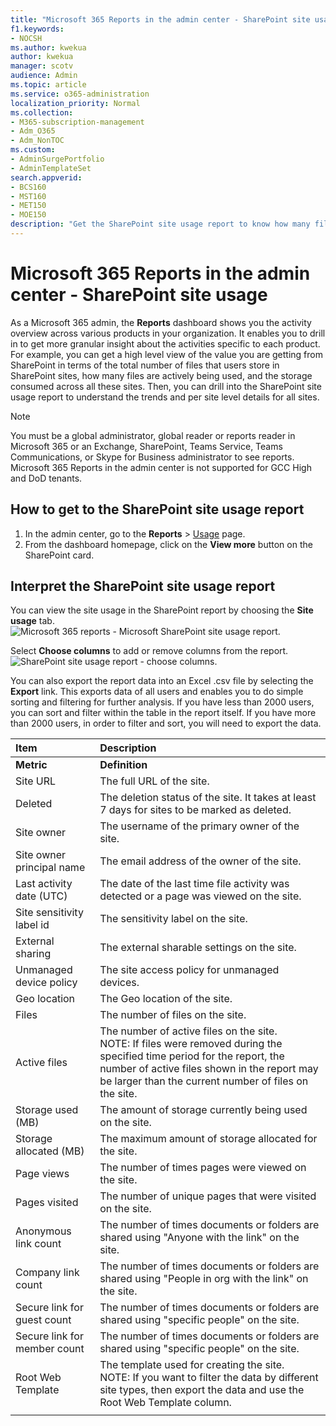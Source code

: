 ```yaml
---
title: "Microsoft 365 Reports in the admin center - SharePoint site usage"
f1.keywords:
- NOCSH
ms.author: kwekua
author: kwekua
manager: scotv
audience: Admin
ms.topic: article
ms.service: o365-administration
localization_priority: Normal
ms.collection: 
- M365-subscription-management
- Adm_O365
- Adm_NonTOC
ms.custom: 
- AdminSurgePortfolio
- AdminTemplateSet
search.appverid:
- BCS160
- MST160
- MET150
- MOE150
description: "Get the SharePoint site usage report to know how many files users store in SharePoint sites, how many are actively used, and the total storage consumed."
---
```


# Microsoft 365 Reports in the admin center - SharePoint site usage

As a Microsoft 365 admin, the **Reports** dashboard shows you the activity overview across various products in your organization. It enables you to drill in to get more granular insight about the activities specific to each product. For example, you can get a high level view of the value you are getting from SharePoint in terms of the total number of files that users store in SharePoint sites, how many files are actively being used, and the storage consumed across all these sites. Then, you can drill into the SharePoint site usage report to understand the trends and per site level details for all sites. 
  
> [!NOTE]
> You must be a global administrator, global reader or reports reader in Microsoft 365 or an Exchange, SharePoint, Teams Service, Teams Communications, or Skype for Business administrator to see reports.
Microsoft 365 Reports in the admin center is not supported for GCC High and DoD tenants.
 
## How to get to the SharePoint site usage report

1. In the admin center, go to the **Reports** \> <a href="https://go.microsoft.com/fwlink/p/?linkid=2074756" target="_blank">Usage</a> page. 
2. From the dashboard homepage, click on the **View more** button on the SharePoint card.
  
## Interpret the SharePoint site usage report

You can view the site usage in the SharePoint report by choosing the **Site usage** tab.<br/>![Microsoft 365 reports - Microsoft SharePoint site usage report.](../../media/d1cb6200-e81c-460b-9d05-53f4bd7cf5ee.png)

Select **Choose columns** to add or remove columns from the report.  <br/> ![SharePoint site usage report - choose columns.](../../media/71ac3195-c494-40c1-9346-a858125ef6df.png)

You can also export the report data into an Excel .csv file by selecting the **Export** link. This exports data of all users and enables you to do simple sorting and filtering for further analysis. If you have less than 2000 users, you can sort and filter within the table in the report itself. If you have more than 2000 users, in order to filter and sort, you will need to export the data. 
  
|Item|Description|
|:-----|:-----|
|**Metric**|**Definition**|
|Site URL  <br/> |The full URL of the site. <br/> |
|Deleted  <br/> |The deletion status of the site. It takes at least 7 days for sites to be marked as deleted.  <br/> |
|Site owner  <br/> |The username of the primary owner of the site.   <br/> |
|Site owner principal name  <br/> |The email address of the owner of the site. <br/> |
|Last activity date (UTC)  <br/> | The date of the last time file activity was detected or a page was viewed on the site.  <br/> |
|Site sensitivity label id  <br/> | The sensitivity label on the site.  <br/> |
|External sharing  <br/> | The external sharable settings on the site.  <br/> |
|Unmanaged device policy  <br/> | The site access policy for unmanaged devices.  <br/> |
|Geo location  <br/> | The Geo location of the site.  <br/> |
|Files  <br/> |The number of files on the site. <br/>|
|Active files  <br/> | The number of active files on the site.<br/> NOTE: If files were removed during the specified time period for the report, the number of active files shown in the report may be larger than the current number of files on the site.  <br/> |
|Storage used (MB)  <br/> |The amount of storage currently being used on the site.  <br/>|
|Storage allocated (MB)  <br/> |The maximum amount of storage allocated for the site.  <br/>|
|Page views  <br/> |The number of times pages were viewed on the site.  <br/>|
|Pages visited  <br/> |The number of unique pages that were visited on the site.  <br/>|
|Anonymous link count  <br/> |The number of times documents or folders are shared using "Anyone with the link" on the site.  <br/>|
|Company link count  <br/> |The number of times documents or folders are shared using "People in org with the link" on the site.  <br/>|
|Secure link for guest count  <br/> |The number of times documents or folders are shared using "specific people" on the site.  <br/>|
|Secure link for member count  <br/> |The number of times documents or folders are shared using "specific people" on the site.  <br/>|
|Root Web Template  <br/> |The template used for creating the site.  <br/> NOTE: If you want to filter the data by different site types, then export the data and use the Root Web Template column. |
|||